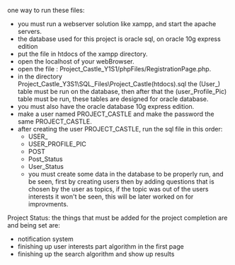 one way to run these files:
   - you must run a webserver solution like xampp, and start the apache servers.
   - the database used for this project is oracle sql, on oracle 10g express edition
   - put the file in htdocs of the xampp directory.
   - open the localhost of your webBrowser.
   - open the file : Project_Castle_Y1S1/phpFiles/RegistrationPage.php. 
   - in the directory Project_Castle_Y3S1\SQL_Files\Project_Castle(htdocs).sql the (User_) table must be run 
   on the database, then after that the (user_Profile_Pic) table must be run, these tables are designed for oracle database.
   - you must also have the oracle database 10g express edition.
   - make a user named PROJECT_CASTLE and make the password the same PROJECT_CASTLE.
   - after creating the user PROJECT_CASTLE, run the sql file in this order:
      - USER_
      - USER_PROFILE_PIC
      - POST
      - Post_Status
      - User_Status
      - you must create some data in the database to be properly run, and be seen, first by creating users
       then by adding questions that is chosen by the user as topics, if the topic was out of the users interests
       it won't be seen, this will be later worked on for improvments.
     


Project Status:
the things that must be added for the project completion are and being set are:
   - notification system
   - finishing up user interests part algorithm in the first page
   - finishing up the search algorithm and show up results
























